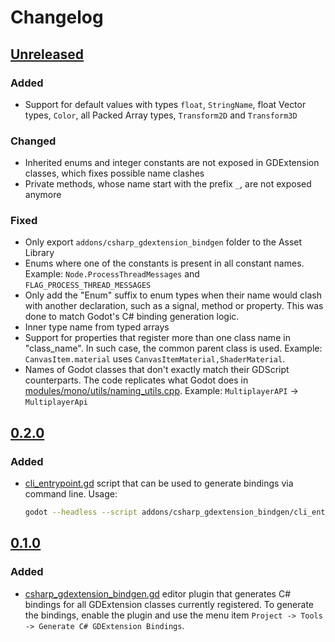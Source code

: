 # Changelog
## [Unreleased](https://github.com/gilzoide/godot-csharp-gdextension-bindgen/compare/0.2.0...HEAD)
### Added
- Support for default values with types `float`, `StringName`, float Vector types, `Color`, all Packed Array types, `Transform2D` and `Transform3D`

### Changed
- Inherited enums and integer constants are not exposed in GDExtension classes, which fixes possible name clashes
- Private methods, whose name start with the prefix `_`, are not exposed anymore

### Fixed
- Only export `addons/csharp_gdextension_bindgen` folder to the Asset Library
- Enums where one of the constants is present in all constant names.
  Example: `Node.ProcessThreadMessages` and `FLAG_PROCESS_THREAD_MESSAGES`
- Only add the "Enum" suffix to enum types when their name would clash with another declaration, such as a signal, method or property.
  This was done to match Godot's C# binding generation logic.
- Inner type name from typed arrays
- Support for properties that register more than one class name in "class_name".
  In such case, the common parent class is used.
  Example: `CanvasItem.material` uses `CanvasItemMaterial,ShaderMaterial`.
- Names of Godot classes that don't exactly match their GDScript counterparts.
  The code replicates what Godot does in [modules/mono/utils/naming_utils.cpp](https://github.com/godotengine/godot/blob/4.3-stable/modules/mono/utils/naming_utils.cpp).
  Example: `MultiplayerAPI` -> `MultiplayerApi`


## [0.2.0](https://github.com/gilzoide/godot-csharp-gdextension-bindgen/releases/tag/0.2.0)
### Added
- [cli_entrypoint.gd](addons/csharp_gdextension_bindgen/cli_entrypoint.gd) script that can be used to generate bindings via command line.
  Usage:
  ```sh
  godot --headless --script addons/csharp_gdextension_bindgen/cli_entrypoint.gd -- [OUTPUT_DIR] [NAMESPACE]
  ```


## [0.1.0](https://github.com/gilzoide/godot-csharp-gdextension-bindgen/releases/tag/0.1.0)
### Added
- [csharp_gdextension_bindgen.gd](addons/csharp_gdextension_bindgen/csharp_gdextension_bindgen.gd) editor plugin that generates C# bindings for all GDExtension classes currently registered.
  To generate the bindings, enable the plugin and use the menu item `Project -> Tools -> Generate C# GDExtension Bindings`.
